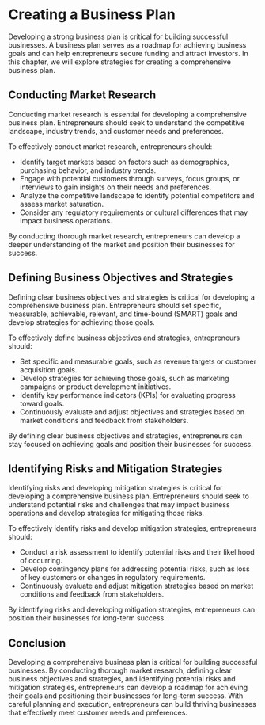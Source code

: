 Creating a Business Plan
======================================================================

Developing a strong business plan is critical for building successful businesses. A business plan serves as a roadmap for achieving business goals and can help entrepreneurs secure funding and attract investors. In this chapter, we will explore strategies for creating a comprehensive business plan.

Conducting Market Research
--------------------------

Conducting market research is essential for developing a comprehensive business plan. Entrepreneurs should seek to understand the competitive landscape, industry trends, and customer needs and preferences.

To effectively conduct market research, entrepreneurs should:

* Identify target markets based on factors such as demographics, purchasing behavior, and industry trends.
* Engage with potential customers through surveys, focus groups, or interviews to gain insights on their needs and preferences.
* Analyze the competitive landscape to identify potential competitors and assess market saturation.
* Consider any regulatory requirements or cultural differences that may impact business operations.

By conducting thorough market research, entrepreneurs can develop a deeper understanding of the market and position their businesses for success.

Defining Business Objectives and Strategies
-------------------------------------------

Defining clear business objectives and strategies is critical for developing a comprehensive business plan. Entrepreneurs should set specific, measurable, achievable, relevant, and time-bound (SMART) goals and develop strategies for achieving those goals.

To effectively define business objectives and strategies, entrepreneurs should:

* Set specific and measurable goals, such as revenue targets or customer acquisition goals.
* Develop strategies for achieving those goals, such as marketing campaigns or product development initiatives.
* Identify key performance indicators (KPIs) for evaluating progress toward goals.
* Continuously evaluate and adjust objectives and strategies based on market conditions and feedback from stakeholders.

By defining clear business objectives and strategies, entrepreneurs can stay focused on achieving goals and position their businesses for success.

Identifying Risks and Mitigation Strategies
-------------------------------------------

Identifying risks and developing mitigation strategies is critical for developing a comprehensive business plan. Entrepreneurs should seek to understand potential risks and challenges that may impact business operations and develop strategies for mitigating those risks.

To effectively identify risks and develop mitigation strategies, entrepreneurs should:

* Conduct a risk assessment to identify potential risks and their likelihood of occurring.
* Develop contingency plans for addressing potential risks, such as loss of key customers or changes in regulatory requirements.
* Continuously evaluate and adjust mitigation strategies based on market conditions and feedback from stakeholders.

By identifying risks and developing mitigation strategies, entrepreneurs can position their businesses for long-term success.

Conclusion
----------

Developing a comprehensive business plan is critical for building successful businesses. By conducting thorough market research, defining clear business objectives and strategies, and identifying potential risks and mitigation strategies, entrepreneurs can develop a roadmap for achieving their goals and positioning their businesses for long-term success. With careful planning and execution, entrepreneurs can build thriving businesses that effectively meet customer needs and preferences.
